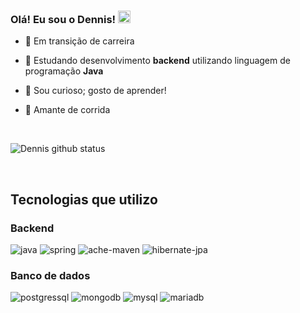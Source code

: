 ### Olá! Eu sou o Dennis! <img src="https://media.giphy.com/media/hvRJCLFzcasrR4ia7z/giphy.gif" width="20px">

 - 🔭 Em transição de carreira

 - 🌱 Estudando desenvolvimento **backend** utilizando linguagem de programação **Java**

 - 🔬 Sou curioso; gosto de aprender!

 - 🏃 Amante de corrida

<br>

![Dennis github status](https://github-readme-stats.vercel.app/api?username=detds&count_private=true&card_width=400&hide=contribs,prs&show_icons=true&theme=discord_old_blurple)

<br>

## Tecnologias que utilizo

### Backend

![java](https://img.shields.io/badge/Java-455380?style=for-the-badge&logo=java&logoColor=white)
![spring](https://img.shields.io/badge/Spring-455380?style=for-the-badge&logo=spring&logoColor=lawngreen)
![ache-maven](https://img.shields.io/badge/Apache_Maven-455380?style=for-the-badge&logo=apache-maven&logoColor=red)
![hibernate-jpa](https://img.shields.io/badge/Hibernate_JPA-455380?style=for-the-badge&logo=Hibernate&logoColor=black)

### Banco de dados

![postgressql](https://img.shields.io/badge/PostgreSQL-455380?style=for-the-badge&logo=postgresql&logoColor=white)
![mongodb](https://img.shields.io/badge/MongoDB-455380?style=for-the-badge&logo=mongodb&logoColor=seagreen)
![mysql](https://img.shields.io/badge/MySQL-455380?style=for-the-badge&logo=mysql&logoColor=darkorange)
![mariadb](https://img.shields.io/badge/MariaDB-455380?style=for-the-badge&logo=mariadb&logoColor=goldenrod)
